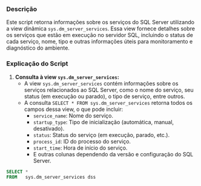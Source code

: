 ### Descrição
Este script retorna informações sobre os serviços do SQL Server utilizando a view dinâmica `sys.dm_server_services`. Essa view fornece detalhes sobre os serviços que estão em execução no servidor SQL, incluindo o status de cada serviço, nome, tipo e outras informações úteis para monitoramento e diagnóstico do ambiente.

### Explicação do Script
1. **Consulta à view `sys.dm_server_services`:**
   - A view `sys.dm_server_services` contém informações sobre os serviços relacionados ao SQL Server, como o nome do serviço, seu status (em execução ou parado), o tipo de serviço, entre outros.
   - A consulta `SELECT * FROM sys.dm_server_services` retorna todos os campos dessa view, o que pode incluir:
     - `service_name`: Nome do serviço.
     - `startup_type`: Tipo de inicialização (automática, manual, desativado).
     - `status`: Status do serviço (em execução, parado, etc.).
     - `process_id`: ID do processo do serviço.
     - `start_time`: Hora de início do serviço.
     - E outras colunas dependendo da versão e configuração do SQL Server.
```SQL
SELECT *
FROM   sys.dm_server_services dss
```